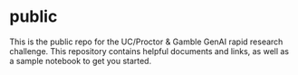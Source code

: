 # public
This is the public repo for the UC/Proctor & Gamble GenAI rapid research challenge. This repository contains helpful documents and links, as well as a sample notebook to get you started.
